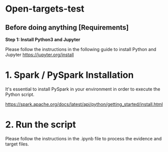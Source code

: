 # Open-targets-test

## Before doing anything [Requirements]

**Step 1: Install Python3 and Jupyter**

Please follow the instructions in the following guide to install Python and Jupyter
https://jupyter.org/install


# 1. Spark / PySpark Installation

It's essential to install PySpark in your environment in order to execute the Python script.

https://spark.apache.org/docs/latest/api/python/getting_started/install.html

# 2. Run the script

Please follow the instructions in the .ipynb file to process the evidence and target files.